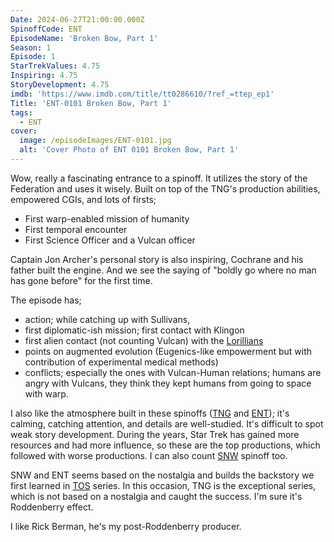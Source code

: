 ```yaml
---
Date: 2024-06-27T21:00:00.000Z
SpinoffCode: ENT
EpisodeName: 'Broken Bow, Part 1'
Season: 1
Episode: 1
StarTrekValues: 4.75
Inspiring: 4.75
StoryDevelopment: 4.75
imdb: 'https://www.imdb.com/title/tt0286610/?ref_=ttep_ep1'
Title: 'ENT-0101 Broken Bow, Part 1'
tags:
  - ENT
cover:
  image: /episodeImages/ENT-0101.jpg
  alt: 'Cover Photo of ENT 0101 Broken Bow, Part 1'
---
```


Wow, really a fascinating entrance to a spinoff. It utilizes the story of the Federation and uses it wisely. Built on top of the TNG's production abilities, empowered CGIs, and lots of firsts;

* First warp-enabled mission of humanity
* First temporal encounter
* First Science Officer and a Vulcan officer

Captain Jon Archer's personal story is also inspiring, Cochrane and his father built the engine. And we see the saying of "boldly go where no man has gone before" for the first time.

The episode has;

* action; while catching up with Sullivans, 
* first diplomatic-ish mission; first contact with Klingon
* first alien contact (not counting Vulcan) with the [Lorillians](https://memory-alpha.fandom.com/wiki/Lorillian)
* points on augmented evolution (Eugenics-like empowerment but with contribution of experimental medical methods)
* conflicts; especially the ones with Vulcan-Human relations; humans are angry with Vulcans, they think they kept humans from going to space with warp.

I also like the atmosphere built in these spinoffs ([TNG](/tags/TNG) and [ENT](/tags/ENT)); it's calming, catching attention, and details are well-studied. It's difficult to spot weak story development. During the years, Star Trek has gained more resources and had more influence, so these are the top productions, which followed with worse productions. I can also count [SNW](/tags/SNW) spinoff too.

SNW and ENT seems based on the nostalgia and builds the backstory we first learned in [TOS](/tags/TOS) series. In this occasion, TNG is the exceptional series, which is not based on a nostalgia and caught the success. I'm sure it's Roddenberry effect.

I like Rick Berman, he's my post-Roddenberry producer.
